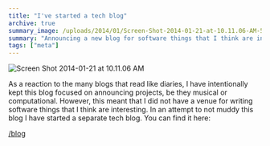 ```yaml
---
title: "I've started a tech blog"
archive: true
summary_image: /uploads/2014/01/Screen-Shot-2014-01-21-at-10.11.06-AM-500x418.png
summary: "Announcing a new blog for software things that I think are interesting."
tags: ["meta"]
---
```


![Screen Shot 2014-01-21 at 10.11.06 AM](/uploads/2014/01/Screen-Shot-2014-01-21-at-10.11.06-AM-500x418.png)

As a reaction to the many blogs that read like diaries, I have intentionally kept this blog focused on announcing projects, be they musical or computational. However, this meant that I did not have a venue for writing software things that I think are interesting. In an attempt to not muddy this blog I have started a separate tech blog. You can find it here:

[/blog](/blog)
